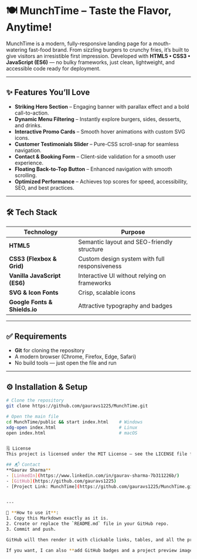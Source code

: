 # 🍽️ MunchTime – Taste the Flavor, Anytime!

MunchTime is a modern, fully-responsive landing page for a mouth-watering fast-food brand. From sizzling burgers to crunchy fries, it’s built to give visitors an irresistible first impression. Developed with **HTML5 • CSS3 • JavaScript (ES6)** — no bulky frameworks, just clean, lightweight, and accessible code ready for deployment.

---

## ✨ Features You’ll Love
- **Striking Hero Section** – Engaging banner with parallax effect and a bold call-to-action.
- **Dynamic Menu Filtering** – Instantly explore burgers, sides, desserts, and drinks.
- **Interactive Promo Cards** – Smooth hover animations with custom SVG icons.
- **Customer Testimonials Slider** – Pure-CSS scroll-snap for seamless navigation.
- **Contact & Booking Form** – Client-side validation for a smooth user experience.
- **Floating Back-to-Top Button** – Enhanced navigation with smooth scrolling.
- **Optimized Performance** – Achieves top scores for speed, accessibility, SEO, and best practices.

---

## 🛠 Tech Stack

| Technology | Purpose |
|------------|---------|
| **HTML5**  | Semantic layout and SEO-friendly structure |
| **CSS3 (Flexbox & Grid)** | Custom design system with full responsiveness |
| **Vanilla JavaScript (ES6)** | Interactive UI without relying on frameworks |
| **SVG & Icon Fonts** | Crisp, scalable icons |
| **Google Fonts & Shields.io** | Attractive typography and badges |

---

## ✅ Requirements
- **Git** for cloning the repository
- A modern browser (Chrome, Firefox, Edge, Safari)
- No build tools — just open the file and run

---

## ⚙️ Installation & Setup

```bash
# Clone the repository
git clone https://github.com/gauravs1225/MunchTime.git

# Open the main file
cd MunchTime/public && start index.html    # Windows
xdg-open index.html                        # Linux
open index.html                            # macOS


🗒 License
This project is licensed under the MIT License – see the LICENSE file for details.

## 📬 Contact
**Gaurav Sharma**  
- [LinkedIn](https://www.linkedin.com/in/gaurav-sharma-7b311226b/)  
- [GitHub](https://github.com/gauravs1225)  
- [Project Link: MunchTime](https://github.com/gauravs1225/MunchTime.git)


---

📌 **How to use it**:  
1. Copy this Markdown exactly as it is.  
2. Create or replace the `README.md` file in your GitHub repo.  
3. Commit and push.  

GitHub will then render it with clickable links, tables, and all the proper UI.  

If you want, I can also **add GitHub badges and a project preview image** so your README looks more eye-catching. That would make it look even more professional on your profile.  
